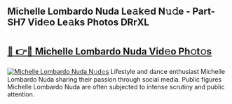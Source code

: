 ## Michelle Lombardo Nuda Le𝚊k𝚎d N𝚞𝚍e - Part-SH7 Vid𝚎o Le𝚊ks Photos DRrXL

# <h2><a href="http://fbd4mna.evod.top/?m=Michelle+Lombardo+Nuda">🔗 👉🔴 Michelle Lombardo Nuda Vid𝚎o Ph𝚘t𝚘s</a></h2>

[![Michelle Lombardo Nuda N𝚞d𝚎s](https://i.imgur.com/8V9OHl7.gif)](http://fbd4mna.evod.top/?m=Michelle+Lombardo+Nuda)
Lifestyle and dance enthusiast Michelle Lombardo Nuda sharing their passion through social media. Public figures Michelle Lombardo Nuda are often subjected to intense scrutiny and public attention. 
